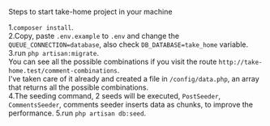 Steps to start take-home project in your machine

1.`composer install`.
<br>
2.Copy, paste `.env.example` to `.env` and change the `QUEUE_CONNECTION=database`, also check `DB_DATABASE=take_home` variable.
<br>
3.run `php artisan:migrate`.
<br>
You can see all the possible combinations if you visit the route `http://take-home.test/comment-combinations`.
<br>
I've taken care of it already and created a file in `/config/data.php`, an array that returns all the possible combinations.
<br>
4.The seeding command, 2 seeds will be executed, `PostSeeder`, `CommentsSeeder`, comments seeder inserts data as chunks, to improve the performance.
5.run `php artisan db:seed`.
<br>
<br>
<br>
<br>
